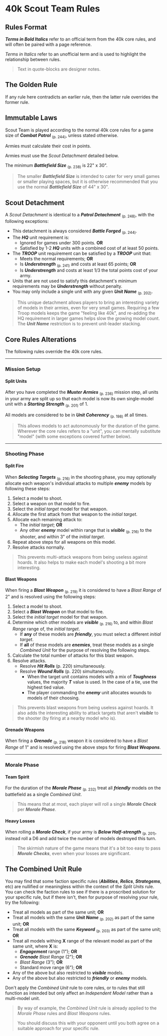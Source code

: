 # 40k Scout Team Rules

## Rules Format

***Terms in Bold Italics*** refer to an official term from the 40k core rules, and will often be paired with a page reference.

*Terms in Italics* refer to an unofficial term and is used to highlight the relationship between rules.

> Text in quote-blocks are designer notes.

## The Golden Rule

If any rule here contradicts an earlier rule, then the latter rule overrides the former rule.

## Immutable Laws

Scout Team is played according to the normal 40k core rules for a game size of ***Combat Patrol*** <sub>(p. 244)</sub>, unless stated otherwise.

Armies must calculate their cost in points.

Armies must use the *Scout Detachment* detailed below.

The minimum ***Battlefield Size*** <sub>(p. 238)</sub> is 22" x 30".

> The smaller ***Battlefield Size*** is intended to cater for very small games or smaller playing spaces, but it is otherwise recommended that you use the normal ***Battlefield Size*** of 44" x 30".

## Scout Detachment

A *Scout Detachment* is identical to a ***Patrol Detachment*** <sub>(p. 248)</sub>, with the following exceptions:

- This detachment is always considered ***Battle Forged*** <sub>(p. 244)</sub>.
- The ***HQ*** unit requirement is:
    - Ignored for games under 300 points. **OR**
    - Satisfied by 1-2 ***HQ*** units with a combined cost of at least 50 points.
- The ***TROOP*** unit requirement can be satisfied by a ***TROOP*** unit that:
    - Meets the normal requirements; **OR**
	- Is ***Understrength*** <sub>(p. 241)</sub> and costs at least 65 points; **OR**
    - Is ***Understrength*** and costs at least 1/3 the total points cost of your army.
- Units that are not used to satisfy this detachment's minimum requirements may be ***Understrength*** without penalty.
- You may only include a single unit with any given ***Unit Name*** <sub>(p. 202)</sub>.

> This unique detachment allows players to bring an interesting variety of models in their armies, even for very small games. Requiring a few Troop models keeps the game "feeling like 40k", and re-adding the HQ requirement in larger games helps slow the growing model count. The ***Unit Name*** restriction is to prevent unit-leader stacking.

## Core Rules Alterations

The following rules override the 40k core rules.

---

### Mission Setup

#### Split Units

After you have completed the ***Muster Armies*** <sub>(p. 236)</sub> mission step, all units in your army are split up so that each model is now its own single-model unit with a ***Starting Strength*** <sub>(p. 201)</sub> of 1.

All models are considered to be in ***Unit Coherency*** <sub>(p. 198)</sub> at all times.

> This allows models to act autonomously for the duration of the game. Wherever the core rules refers to a "unit", you can mentally substitute "model" (with some exceptions covered further below).

---

### Shooting Phase

#### Split Fire

When ***Selecting Targets*** <sub>(p. 216)</sub> in the shooting phase, you may optionally allocate each weapon's individual attacks to multiple ***enemy*** models by following these steps:

1. Select a model to shoot.
1. Select a weapon on that model to fire.
1. Select the *initial target* model for that weapon.
1. Allocate the first attack from that weapon to the *initial target*.
1. Allocate each remaining attack to:
    - The *initial target*; **OR**
    - Any other ***enemy*** model within range that is ***visible*** <sub>(p. 216)</sub> to the shooter, and within 3" of the *initial target*.
1. Repeat above steps for all weapons on this model.
1. Resolve attacks normally.

> This prevents multi-attack weapons from being useless against hoards. It also helps to make each model's shooting a bit more interesting.

#### Blast Weapons

When firing a ***Blast Weapon*** <sub>(p. 219)</sub> it is considered to have a *Blast Range* of 2" and is resolved using the following steps:

1. Select a model to shoot.
1. Select a ***Blast Weapon*** on that model to fire.
1. Select the *initial target* model for that weapon.
1. Determine which other models are ***visible*** <sub>(p. 216)</sub> to, and within *Blast Range* range of, the *initial target*.
    - If **any** of these models are ***friendly***, you must select a different *initial target*.
    - If **all** of these models are ***enemies***, treat these models as a single *Combined Unit* for the purpose of resolving the following steps.
1. Calculate the total number of attacks for this blast weapon.
1. Resolve attacks.
    - Resolve ***Hit Rolls*** (p. 220) simultaneously.
    - Resolve ***Wound Rolls*** (p. 220) simultaneously.
        - When the target unit contains models with a mix of ***Toughness*** values, the majority ***T*** value is used. In the case of a tie, use the highest tied value.
        - The player commanding the ***enemy*** unit allocates wounds to models of their choosing.

> This prevents blast weapons from being useless against hoards. It also adds the interesting ability to attack targets that aren't ***visible*** to the shooter (by firing at a nearby model who is).

#### Grenade Weapons

When firing a ***Grenade*** <sub>(p. 218)</sub> weapon it is considered to have a *Blast Range* of 1" and is resolved using the above steps for firing ***Blast Weapons***.

---

### Morale Phase

#### Team Spirit

For the duration of the ***Morale Phase*** <sub>(p. 232)</sub> treat all ***friendly*** models on the battlefield as a single *Combined Unit*.

> This means that at most, each player will roll a single ***Morale Check*** per ***Morale Phase***.

#### Heavy Losses

When rolling a ***Morale Check***, if your army is ***Below Half-strength*** <sub>(p. 201)</sub>, instead roll a D6 and add twice the number of models destroyed this turn.

> The skirmish nature of the game means that it's a bit too easy to pass ***Morale Checks***, even when your losses are significant.

## The Combined Unit Rule

You may find that some faction specific rules (***Abilities***, ***Relics***, ***Strategems***, etc) are nullified or meaningless within the context of the *Split Units* rule. You can check the faction rules to see if there is a proscribed solution for your specific rule, but if there isn't, then for purpose of resolving your rule, try the following:

- Treat all models as part of the same unit; **OR**
- Treat all models with the same ***Unit Name*** <sub>(p. 202)</sub> as part of the same unit; **OR**
- Treat all models with the same ***Keyword*** <sub>(p. 203)</sub> as part of the same unit; **OR**
- Treat all models withing **X** range of the relevant model as part of the same unit, where **X** is:
    - ***Engagement*** range (1"); **OR**
    - ***Grenade*** *Blast Range* (2"); **OR**
    - *Blast Range* (3"); **OR**
    - Standard move range (6"); **OR**
- Any of the above but also restricted to ***visible*** models.
- Any of the above but also restricted to ***friendly*** or ***enemy*** models.

Don't apply the *Combined Unit* rule to core rules, or to rules that still function as intended but only affect an *Independent Model* rather than a multi-model unit.

> By way of example, the *Combined Unit* rule is already applied to the *Morale Phase* rules and *Blast Weapons* rules.
>
> You should discuss this with your opponent until you both agree on a suitable approach for your specific rule.
